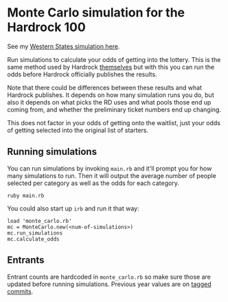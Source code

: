 # Monte Carlo simulation for the Hardrock 100

See my [Western States simulation
here](https://github.com/bdlangton/monte-carlo-for-western-states).

Run simulations to calculate your odds of getting into the lottery. This is the
same method used by Hardrock
[themselves](https://www.hardrock100.com/files/entrants/HR100-2023-Lottery-Odds.pdf)
but with this you can run the odds before Hardrock officially publishes the
results.

Note that there could be differences between these results and what Hardrock
publishes. It depends on how many simulation runs you do, but also it depends on
what picks the RD uses and what pools those end up coming from, and whether the
preliminary ticket numbers end up changing.

This does not factor in your odds of getting onto the waitlist, just your odds
of getting selected into the original list of starters.

## Running simulations

You can run simulations by invoking `main.rb` and it'll prompt you for how many
simulations to run. Then it will output the average number of people selected
per category as well as the odds for each category.

```
ruby main.rb
```

You could also start up `irb` and run it that way:

```
load 'monte_carlo.rb'
mc = MonteCarlo.new(<num-of-simulations>)
mc.run_simulations
mc.calculate_odds
```

## Entrants

Entrant counts are hardcoded in `monte_carlo.rb` so make sure those are updated
before running simulations. Previous year values are on [tagged
commits](https://github.com/bdlangton/monte-carlo-for-hardrock/tags).
